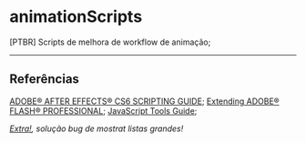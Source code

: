 # animationScripts

[PTBR]
Scripts de melhora de workflow de animação;

-----

## Referências

[ADOBE® AFTER EFFECTS® CS6 SCRIPTING GUIDE](https://blogs.adobe.com/creativecloud/files/2012/06/After-Effects-CS6-Scripting-Guide.pdf);
[Extending ADOBE® FLASH® PROFESSIONAL](https://help.adobe.com/archive/en_US/flash/cs5/flash_cs5_extending.pdf);
[JavaScript Tools Guide](https://wwwimages2.adobe.com/content/dam/acom/en/products/indesign/pdfs/JavaScriptToolsGuide_CS5.pdf);


[*Extra!*](https://forums.adobe.com/thread/1229123)*, solução bug de mostrat listas grandes!*
